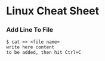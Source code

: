 # Linux Cheat Sheet

### Add Line To File
```
$ cat >> <file name>
write here content
to be added, then hit Ctrl+C
```
